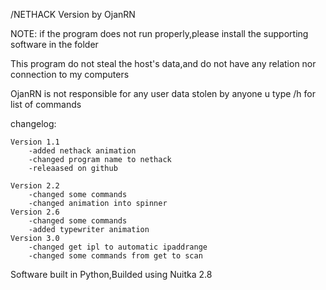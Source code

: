 /NETHACK Version by OjanRN


NOTE:
if the program does not run properly,please install the supporting software in the folder

This program do not steal the host's data,and do not have any relation nor connection to my computers

OjanRN is not responsible for any user data stolen by anyone
u
type /h for list of commands

changelog:

	Version 1.1
		-added nethack animation
		-changed program name to nethack
		-releaased on github

	Version 2.2
		-changed some commands
		-changed animation into spinner
	Version 2.6
 		-changed some commands
 		-added typewriter animation
	Version 3.0
 		-changed get ipl to automatic ipaddrange
		-changed some commands from get to scan
		
Software built in Python,Builded using Nuitka 2.8
